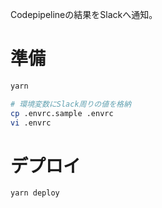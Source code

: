 Codepipelineの結果をSlackへ通知。

# 準備

```bash
yarn

# 環境変数にSlack周りの値を格納
cp .envrc.sample .envrc
vi .envrc
```

# デプロイ

```bash
yarn deploy
```
